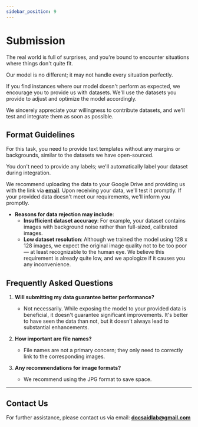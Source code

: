 ```yaml
---
sidebar_position: 9
---
```


# Submission

The real world is full of surprises, and you're bound to encounter situations where things don't quite fit.

Our model is no different; it may not handle every situation perfectly.

If you find instances where our model doesn't perform as expected, we encourage you to provide us with datasets. We'll use the datasets you provide to adjust and optimize the model accordingly.

We sincerely appreciate your willingness to contribute datasets, and we'll test and integrate them as soon as possible.

## Format Guidelines

For this task, you need to provide text templates without any margins or backgrounds, similar to the datasets we have open-sourced.

You don't need to provide any labels; we'll automatically label your dataset during integration.

We recommend uploading the data to your Google Drive and providing us with the link via [**email**](#contact-us). Upon receiving your data, we'll test it promptly. If your provided data doesn't meet our requirements, we'll inform you promptly.

- **Reasons for data rejection may include**:
    - **Insufficient dataset accuracy**: For example, your dataset contains images with background noise rather than full-sized, calibrated images.
    - **Low dataset resolution**: Although we trained the model using 128 x 128 images, we expect the original image quality not to be too poor— at least recognizable to the human eye. We believe this requirement is already quite low, and we apologize if it causes you any inconvenience.

## Frequently Asked Questions

1. **Will submitting my data guarantee better performance?**
   - Not necessarily. While exposing the model to your provided data is beneficial, it doesn't guarantee significant improvements. It's better to have seen the data than not, but it doesn't always lead to substantial enhancements.

2. **How important are file names?**
   - File names are not a primary concern; they only need to correctly link to the corresponding images.

3. **Any recommendations for image formats?**
   - We recommend using the JPG format to save space.

---

## Contact Us

For further assistance, please contact us via email: **docsaidlab@gmail.com**